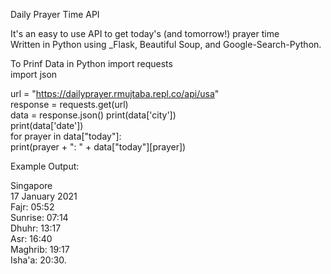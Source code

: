 Daily Prayer Time API 
  
It's an easy to use API to get today's (and tomorrow!) prayer time     
Written in Python using _Flask, Beautiful Soup, and Google-Search-Python.  

To Prinf Data in Python
import requests   
import json      
  
url = "https://dailyprayer.rmujtaba.repl.co/api/usa"    
response = requests.get(url)    
data = response.json() 
print(data['city'])   
print(data['date'])   
for prayer in data["today"]:   
  print(prayer + ": " + data["today"][prayer])      

 

Example Output: 
 
Singapore   
17 January 2021   
Fajr: 05:52   
Sunrise: 07:14   
Dhuhr: 13:17   
Asr: 16:40   
Maghrib: 19:17   
Isha'a: 20:30.   
